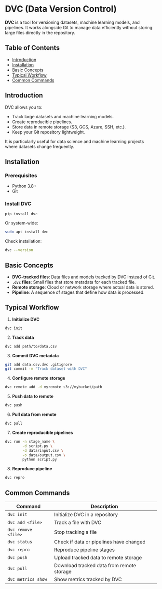 # DVC (Data Version Control)

**DVC** is a tool for versioning datasets, machine learning models, and pipelines. It works alongside Git to manage data efficiently without storing large files directly in the repository.

## Table of Contents

* [Introduction](#introduction)
* [Installation](#installation)
* [Basic Concepts](#basic-concepts)
* [Typical Workflow](#typical-workflow)
* [Common Commands](#common-commands)

## Introduction

DVC allows you to:

* Track large datasets and machine learning models.
* Create reproducible pipelines.
* Store data in remote storage (S3, GCS, Azure, SSH, etc.).
* Keep your Git repository lightweight.

It is particularly useful for data science and machine learning projects where datasets change frequently.

## Installation

### Prerequisites

* Python 3.8+
* Git

### Install DVC

```bash
pip install dvc
```

Or system-wide:

```bash
sudo apt install dvc
```

Check installation:

```bash
dvc --version
```

## Basic Concepts

* **DVC-tracked files**: Data files and models tracked by DVC instead of Git.
* **`.dvc` files**: Small files that store metadata for each tracked file.
* **Remote storage**: Cloud or network storage where actual data is stored.
* **Pipeline**: A sequence of stages that define how data is processed.

## Typical Workflow

1. **Initialize DVC**

```bash
dvc init
```

2. **Track data**

```bash
dvc add path/to/data.csv
```

3. **Commit DVC metadata**

```bash
git add data.csv.dvc .gitignore
git commit -m "Track dataset with DVC"
```

4. **Configure remote storage**

```bash
dvc remote add -d myremote s3://mybucket/path
```

5. **Push data to remote**

```bash
dvc push
```

6. **Pull data from remote**

```bash
dvc pull
```

7. **Create reproducible pipelines**

```bash
dvc run -n stage_name \
        -d script.py \
        -d data/input.csv \
        -o data/output.csv \
        python script.py
```

8. **Reproduce pipeline**

```bash
dvc repro
```

## Common Commands

| Command             | Description                               |
| ------------------- | ----------------------------------------- |
| `dvc init`          | Initialize DVC in a repository            |
| `dvc add <file>`    | Track a file with DVC                     |
| `dvc remove <file>` | Stop tracking a file                      |
| `dvc status`        | Check if data or pipelines have changed   |
| `dvc repro`         | Reproduce pipeline stages                 |
| `dvc push`          | Upload tracked data to remote storage     |
| `dvc pull`          | Download tracked data from remote storage |
| `dvc metrics show`  | Show metrics tracked by DVC               |
